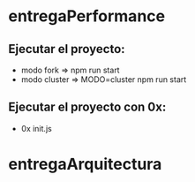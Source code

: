 # entregaPerformance
## Ejecutar el proyecto:
- modo fork => npm run start
- modo cluster => MODO=cluster npm run start
## Ejecutar el proyecto con 0x:
- 0x init.js


# entregaArquitectura
